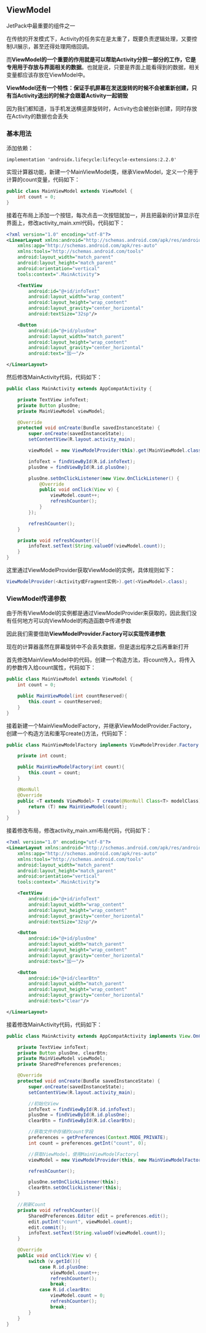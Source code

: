 ## ViewModel

JetPack中最重要的组件之一

在传统的开发模式下，Activity的任务实在是太重了，既要负责逻辑处理，又要控制UI展示，甚至还得处理网络回调。

而**ViewModel的一个重要的作用就是可以帮助Activity分担一部分的工作，它是专用用于存放与界面相关的数据**。也就是说，只要是界面上能看得到的数据，相关变量都应该存放在ViewModel中。

**ViewModel还有一个特性：保证手机屏幕在发送旋转的时候不会被重新创建，只有当Activity退出的时候才会跟着Activity一起销毁**

因为我们都知道，当手机发送横竖屏旋转时，Activity也会被创新创建，同时存放在Activity的数据也会丢失



### 基本用法

添加依赖：

```
implementation 'androidx.lifecycle:lifecycle-extensions:2.2.0'
```



实现计算器功能，新建一个MainViewModel类，继承ViewModel，定义一个用于计算的count变量，代码如下：

```java
public class MainViewModel extends ViewModel {
    int count = 0;
}
```

接着在布局上添加一个按钮，每次点击一次按钮就加一，并且把最新的计算显示在界面上，修改activity_main.xml代码，代码如下：

```xml
<?xml version="1.0" encoding="utf-8"?>
<LinearLayout xmlns:android="http://schemas.android.com/apk/res/android"
    xmlns:app="http://schemas.android.com/apk/res-auto"
    xmlns:tools="http://schemas.android.com/tools"
    android:layout_width="match_parent"
    android:layout_height="match_parent"
    android:orientation="vertical"
    tools:context=".MainActivity">

    <TextView
        android:id="@+id/infoText"
        android:layout_width="wrap_content"
        android:layout_height="wrap_content"
        android:layout_gravity="center_horizontal"
        android:textSize="32sp"/>

    <Button
        android:id="@+id/plusOne"
        android:layout_width="match_parent"
        android:layout_height="wrap_content"
        android:layout_gravity="center_horizontal"
        android:text="加一"/>

</LinearLayout>
```

然后修改MainActivity代码，代码如下：

```java
public class MainActivity extends AppCompatActivity {

    private TextView infoText;
    private Button plusOne;
    private MainViewModel viewModel;

    @Override
    protected void onCreate(Bundle savedInstanceState) {
        super.onCreate(savedInstanceState);
        setContentView(R.layout.activity_main);

        viewModel = new ViewModelProvider(this).get(MainViewModel.class);

        infoText = findViewById(R.id.infoText);
        plusOne = findViewById(R.id.plusOne);

        plusOne.setOnClickListener(new View.OnClickListener() {
            @Override
            public void onClick(View v) {
                viewModel.count++;
                refreshCounter();
            }
        });

        refreshCounter();
    }

    private void refreshCounter(){
        infoText.setText(String.valueOf(viewModel.count));
    }
}
```

这里通过ViewModelProvider获取ViewModel的实例，具体规则如下：

```java
ViewModelProvider(<Activity或Fragment实例>).get(<ViewModel>.class);
```



### ViewModel传递参数

由于所有ViewModel的实例都是通过ViewModelProvider来获取的，因此我们没有任何地方可以向ViewModel的构造函数中传递参数

因此我们需要借助**ViewModelProvider.Factory可以实现传递参数**



现在的计算器虽然在屏幕旋转中不会丢失数据，但是退出程序之后再重新打开

首先修改MainViewModel中的代码，创建一个构造方法，将count传入，将传入的参数传入给count属性，代码如下：

```java
public class MainViewModel extends ViewModel {
    int count = 0;

    public MainViewModel(int countReserved){
        this.count = countReserved;
    }
}
```

接着新建一个MainViewModelFactory，并继承ViewModelProvider.Factory，创建一个构造方法和重写create()方法，代码如下：

```java
public class MainViewModelFactory implements ViewModelProvider.Factory {

    private int count;

    public MainViewModelFactory(int count){
        this.count = count;
    }

    @NonNull
    @Override
    public <T extends ViewModel> T create(@NonNull Class<T> modelClass) {
        return (T) new MainViewModel(count);
    }
}
```



接着修改布局，修改activity_main.xml布局代码，代码如下：

```xml
<?xml version="1.0" encoding="utf-8"?>
<LinearLayout xmlns:android="http://schemas.android.com/apk/res/android"
    xmlns:app="http://schemas.android.com/apk/res-auto"
    xmlns:tools="http://schemas.android.com/tools"
    android:layout_width="match_parent"
    android:layout_height="match_parent"
    android:orientation="vertical"
    tools:context=".MainActivity">

    <TextView
        android:id="@+id/infoText"
        android:layout_width="wrap_content"
        android:layout_height="wrap_content"
        android:layout_gravity="center_horizontal"
        android:textSize="32sp"/>

    <Button
        android:id="@+id/plusOne"
        android:layout_width="match_parent"
        android:layout_height="wrap_content"
        android:layout_gravity="center_horizontal"
        android:text="加一"/>

    <Button
        android:id="@+id/clearBtn"
        android:layout_width="match_parent"
        android:layout_height="wrap_content"
        android:layout_gravity="center_horizontal"
        android:text="Clear"/>

</LinearLayout>
```

接着修改MainActivity代码，代码如下：

```java
public class MainActivity extends AppCompatActivity implements View.OnClickListener {

    private TextView infoText;
    private Button plusOne, clearBtn;
    private MainViewModel viewModel;
    private SharedPreferences preferences;

    @Override
    protected void onCreate(Bundle savedInstanceState) {
        super.onCreate(savedInstanceState);
        setContentView(R.layout.activity_main);

        //初始化View
        infoText = findViewById(R.id.infoText);
        plusOne = findViewById(R.id.plusOne);
        clearBtn = findViewById(R.id.clearBtn);

        //获取文件中存储的count字段
        preferences = getPreferences(Context.MODE_PRIVATE);
        int count = preferences.getInt("count", 0);

        //获取ViewModel，使用MainViewModelFactoryl
        viewModel = new ViewModelProvider(this, new MainViewModelFactory(count)).get(MainViewModel.class);

        refreshCounter();

        plusOne.setOnClickListener(this);
        clearBtn.setOnClickListener(this);
    }

    //刷新Count
    private void refreshCounter(){
        SharedPreferences.Editor edit = preferences.edit();
        edit.putInt("count", viewModel.count);
        edit.commit();
        infoText.setText(String.valueOf(viewModel.count));
    }

    @Override
    public void onClick(View v) {
        switch (v.getId()){
            case R.id.plusOne:
                viewModel.count++;
                refreshCounter();
                break;
            case R.id.clearBtn:
                viewModel.count = 0;
                refreshCounter();
                break;
        }
    }
}
```

